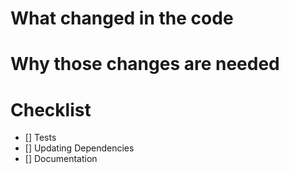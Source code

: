 # What changed in the code

# Why those changes are needed

# Checklist

- [] Tests
- [] Updating Dependencies
- [] Documentation 